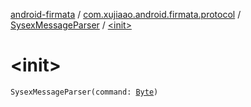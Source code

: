 [android-firmata](../../index.md) / [com.xujiaao.android.firmata.protocol](../index.md) / [SysexMessageParser](index.md) / [&lt;init&gt;](./-init-.md)

# &lt;init&gt;

`SysexMessageParser(command: `[`Byte`](https://kotlinlang.org/api/latest/jvm/stdlib/kotlin/-byte/index.html)`)`